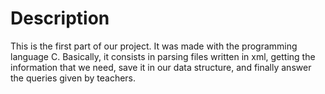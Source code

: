 # Description
This is the first part of our project. It was made with the programming language C. Basically, it consists in parsing files written in xml, getting the information that we need, save it in our data structure, and finally answer the queries given by teachers.
